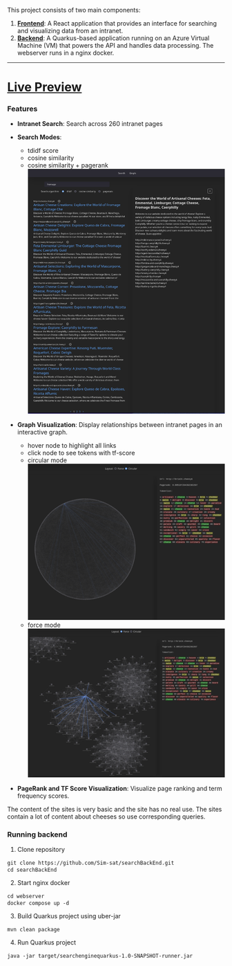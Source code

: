 This project consists of two main components:

1. **[Frontend](https://github.com/Sim-sat/searchFrontEnd)**: A React application that provides an interface for searching and visualizing data from an intranet.
2. **[Backend](https://github.com/Sim-sat/searchBackEnd.git)**: A Quarkus-based application running on an Azure Virtual Machine (VM) that powers the API and handles data processing. The webserver runs in a nginx docker. 

---
# [Live Preview](https://searchenginecheese.netlify.app/ "Live Preview")

### Features
- **Intranet Search**: Search across 260 intranet pages
- **Search Modes**:
  - tdidf score
  - cosine similarity
  - cosine similarity + pagerank
![search](pictures/search.png)
- **Graph Visualization**: Display relationships between intranet pages in an interactive graph.
    - hover node to highlight all links
    - click node to see tokens with tf-score
    - circular mode
  ![circular](pictures/circular.png)
    - force mode
  ![force](pictures/force.png)

- **PageRank and TF Score Visualization**: Visualize page ranking and term frequency scores.

The content of the sites is very basic and the site has no real use. The sites contain a lot of content about cheeses so use corresponding queries. 



### Running backend

1. Clone repository
```shell script
git clone https://github.com/Sim-sat/searchBackEnd.git
cd searchBackEnd
```
2. Start nginx docker
```shell script
cd webserver
docker compose up -d
```
3. Build Quarkus project using uber-jar
```shell script
mvn clean package
```
4. Run Quarkus project
```shell script
java -jar target/searchenginequarkus-1.0-SNAPSHOT-runner.jar
```
